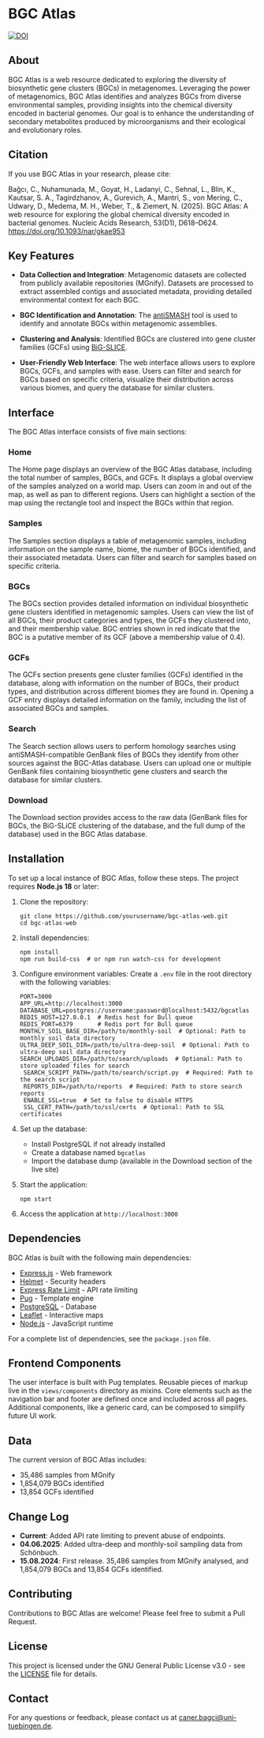 # BGC Atlas

[![DOI](https://zenodo.org/badge/842928932.svg)](https://doi.org/10.5281/zenodo.13903805)

## About

BGC Atlas is a web resource dedicated to exploring the diversity of biosynthetic gene clusters (BGCs) in metagenomes. Leveraging the power of metagenomics, BGC Atlas identifies and analyzes BGCs from diverse environmental samples, providing insights into the chemical diversity encoded in bacterial genomes. Our goal is to enhance the understanding of secondary metabolites produced by microorganisms and their ecological and evolutionary roles.

## Citation

If you use BGC Atlas in your research, please cite:

Bağcı, C., Nuhamunada, M., Goyat, H., Ladanyi, C., Sehnal, L., Blin, K., Kautsar, S. A., Tagirdzhanov, A., Gurevich, A., Mantri, S., von Mering, C., Udwary, D., Medema, M. H., Weber, T., & Ziemert, N. (2025). BGC Atlas: A web resource for exploring the global chemical diversity encoded in bacterial genomes. Nucleic Acids Research, 53(D1), D618–D624. https://doi.org/10.1093/nar/gkae953

## Key Features

- **Data Collection and Integration**: Metagenomic datasets are collected from publicly available repositories (MGnify). Datasets are processed to extract assembled contigs and associated metadata, providing detailed environmental context for each BGC.

- **BGC Identification and Annotation**: The [antiSMASH](https://antismash.secondarymetabolites.org) tool is used to identify and annotate BGCs within metagenomic assemblies.

- **Clustering and Analysis**: Identified BGCs are clustered into gene cluster families (GCFs) using [BiG-SLICE](https://github.com/medema-group/bigslice/).

- **User-Friendly Web Interface**: The web interface allows users to explore BGCs, GCFs, and samples with ease. Users can filter and search for BGCs based on specific criteria, visualize their distribution across various biomes, and query the database for similar clusters.

## Interface

The BGC Atlas interface consists of five main sections:

### Home
The Home page displays an overview of the BGC Atlas database, including the total number of samples, BGCs, and GCFs. It displays a global overview of the samples analyzed on a world map. Users can zoom in and out of the map, as well as pan to different regions. Users can highlight a section of the map using the rectangle tool and inspect the BGCs within that region.

### Samples
The Samples section displays a table of metagenomic samples, including information on the sample name, biome, the number of BGCs identified, and their associated metadata. Users can filter and search for samples based on specific criteria.

### BGCs
The BGCs section provides detailed information on individual biosynthetic gene clusters identified in metagenomic samples. Users can view the list of all BGCs, their product categories and types, the GCFs they clustered into, and their membership value. BGC entries shown in red indicate that the BGC is a putative member of its GCF (above a membership value of 0.4).

### GCFs
The GCFs section presents gene cluster families (GCFs) identified in the database, along with information on the number of BGCs, their product types, and distribution across different biomes they are found in. Opening a GCF entry displays detailed information on the family, including the list of associated BGCs and samples.

### Search
The Search section allows users to perform homology searches using antiSMASH-compatible GenBank files of BGCs they identify from other sources against the BGC-Atlas database. Users can upload one or multiple GenBank files containing biosynthetic gene clusters and search the database for similar clusters.

### Download
The Download section provides access to the raw data (GenBank files for BGCs, the BiG-SLiCE clustering of the database, and the full dump of the database) used in the BGC Atlas database.

## Installation

To set up a local instance of BGC Atlas, follow these steps. The project
requires **Node.js 18** or later:

1. Clone the repository:
   ```
   git clone https://github.com/yourusername/bgc-atlas-web.git
   cd bgc-atlas-web
   ```

2. Install dependencies:
   ```
   npm install
   npm run build-css  # or npm run watch-css for development
   ```

3. Configure environment variables:
   Create a `.env` file in the root directory with the following variables:
   ```
   PORT=3000
   APP_URL=http://localhost:3000
   DATABASE_URL=postgres://username:password@localhost:5432/bgcatlas
   REDIS_HOST=127.0.0.1  # Redis host for Bull queue
   REDIS_PORT=6379       # Redis port for Bull queue
   MONTHLY_SOIL_BASE_DIR=/path/to/monthly-soil  # Optional: Path to monthly soil data directory
   ULTRA_DEEP_SOIL_DIR=/path/to/ultra-deep-soil  # Optional: Path to ultra-deep soil data directory
   SEARCH_UPLOADS_DIR=/path/to/search/uploads  # Optional: Path to store uploaded files for search
    SEARCH_SCRIPT_PATH=/path/to/search/script.py  # Required: Path to the search script
    REPORTS_DIR=/path/to/reports  # Required: Path to store search reports
    ENABLE_SSL=true  # Set to false to disable HTTPS
    SSL_CERT_PATH=/path/to/ssl/certs  # Optional: Path to SSL certificates
   ```

4. Set up the database:
   - Install PostgreSQL if not already installed
   - Create a database named `bgcatlas`
   - Import the database dump (available in the Download section of the live site)

5. Start the application:
   ```
   npm start
   ```

6. Access the application at `http://localhost:3000`

## Dependencies

BGC Atlas is built with the following main dependencies:

- [Express.js](https://expressjs.com/) - Web framework
- [Helmet](https://helmetjs.github.io/) - Security headers
- [Express Rate Limit](https://github.com/express-rate-limit/express-rate-limit) - API rate limiting
- [Pug](https://pugjs.org/) - Template engine
- [PostgreSQL](https://www.postgresql.org/) - Database
- [Leaflet](https://leafletjs.com/) - Interactive maps
- [Node.js](https://nodejs.org/) - JavaScript runtime

For a complete list of dependencies, see the `package.json` file.

## Frontend Components

The user interface is built with Pug templates. Reusable pieces of markup live in the `views/components` directory as mixins. Core elements such as the navigation bar and footer are defined once and included across all pages. Additional components, like a generic card, can be composed to simplify future UI work.

## Data

The current version of BGC Atlas includes:
- 35,486 samples from MGnify
- 1,854,079 BGCs identified
- 13,854 GCFs identified

## Change Log

- **Current**: Added API rate limiting to prevent abuse of endpoints.
- **04.06.2025**: Added ultra-deep and monthly-soil sampling data from Schönbuch.
- **15.08.2024**: First release. 35,486 samples from MGnify analysed, and 1,854,079 BGCs and 13,854 GCFs identified.

## Contributing

Contributions to BGC Atlas are welcome! Please feel free to submit a Pull Request.

## License

This project is licensed under the GNU General Public License v3.0 - see the [LICENSE](LICENSE) file for details.

## Contact

For any questions or feedback, please contact us at [caner.bagci@uni-tuebingen.de](mailto:caner.bagci@uni-tuebingen.de).
